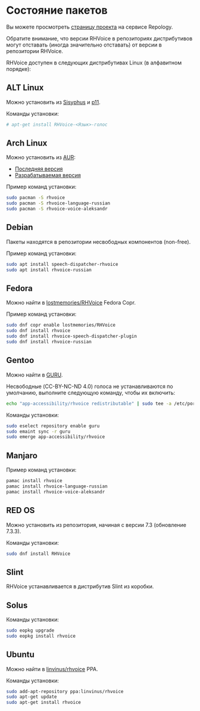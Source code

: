 # Состояние пакетов

Вы можете просмотреть [страницу проекта](https://repology.org/project/rhvoice/versions) на сервисе Repology.

Обратите внимание, что версии RHVoice в репозиториях дистрибутивов могут отставать (иногда значительно отставать) от версии в репозитории RHVoice.

RHVoice доступен в следующих дистрибутивах Linux (в алфавитном порядке):

## ALT Linux

Можно установить из [Sisyphus](https://packages.altlinux.org/ru/sisyphus/srpms/RHVoice/) и [p11](https://packages.altlinux.org/ru/p11/srpms/RHVoice/).

Команды установки:

```bash
# apt-get install RHVoice-<Язык>-голос
```

## Arch Linux

Можно установить из [AUR](https://aur.archlinux.org/):

* [Последняя версия](https://aur.archlinux.org/packages/rhvoice/)
* [Разрабатываемая версия](https://aur.archlinux.org/packages/rhvoice-git/)

Пример команд установки:

```bash
sudo pacman -S rhvoice
sudo pacman -S rhvoice-language-russian
sudo pacman -S rhvoice-voice-aleksandr
```

## Debian

Пакеты находятся в репозитории несвободных компонентов (non-free).

Пример команд установки:

```bash
sudo apt install speech-dispatcher-rhvoice
sudo apt install rhvoice-russian
```

## Fedora

Можно найти в [lostmemories/RHVoice](https://copr.fedorainfracloud.org/coprs/lostmemories/)
Fedora Copr.

Пример команд установки:

```bash
sudo dnf copr enable lostmemories/RHVoice
sudo dnf install rhvoice
sudo dnf install rhvoice-speech-dispatcher-plugin
sudo dnf install rhvoice-russian
```

## Gentoo

Можно найти в [GURU](https://wiki.gentoo.org/wiki/GURU).

Несвободные (CC-BY-NC-ND 4.0) голоса не устанавливаются по умолчанию, выполните
следующую команду, чтобы их включить:

```bash
echo "app-accessibility/rhvoice redistributable" | sudo tee -a /etc/portage/package.use
```

Команды установки:

```bash
sudo eselect repository enable guru
sudo emaint sync -r guru
sudo emerge app-accessibility/rhvoice
```

## Manjaro

Пример команд установки:

```bash
pamac install rhvoice
pamac install rhvoice-language-russian
pamac install rhvoice-voice-aleksandr
```

## RED OS

Можно установить из репозитория, начиная с версии 7.3 (обновление 7.3.3).

Команды установки:

```bash
sudo dnf install RHVoice
```

## Slint

RHVoice устанавливается в дистрибутив Slint из коробки.

## Solus

Команды установки:

```bash
sudo eopkg upgrade
sudo eopkg install rhvoice
```

## Ubuntu

Можно найти в [linvinus/rhvoice](https://launchpad.net/~linvinus/+archive/ubuntu/rhvoice/)
PPA.

Команды установки:

```bash
sudo add-apt-repository ppa:linvinus/rhvoice
sudo apt-get update
sudo apt-get install rhvoice
```
